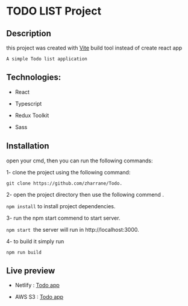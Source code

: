# TODO LIST Project

## Description

this project was created with [Vite](https://vitejs.dev/guide/#overview) build tool instead of create react app

    A simple Todo list application

## Technologies:

- React

- Typescript

- Redux Toolkit

- Sass

## Installation

open your cmd, then you can run the following commands:

1- clone the project using the following command:

`git clone https://github.com/zharrane/Todo.`

2- open the project directory then use the following commend .

`npm install` to install project dependencies.

3- run the npm start commend to start server.

`npm start `the server will run in http://localhost:3000.

4- to build it simply run

`npm run build`

## Live preview

- Netlify : [Todo app](https://todo-toolkit.netlify.app/)

- AWS S3 : [Todo app](http://todo-task.s3-website-eu-west-1.amazonaws.com/)
